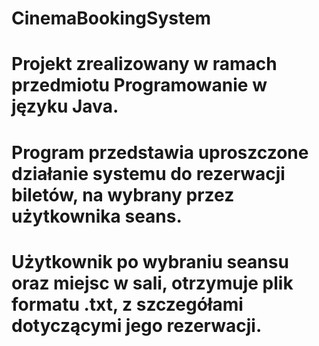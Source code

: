# CinemaBookingSystem
# Projekt zrealizowany w ramach przedmiotu Programowanie w języku Java. 
# Program przedstawia uproszczone działanie systemu do rezerwacji biletów, na wybrany przez użytkownika seans.
# Użytkownik po wybraniu seansu oraz miejsc w sali, otrzymuje plik formatu .txt, z szczegółami dotyczącymi jego rezerwacji.
